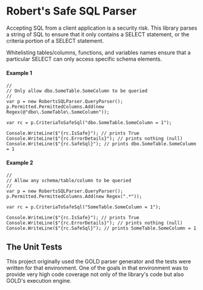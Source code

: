 # Robert's Safe SQL Parser

Accepting SQL from a client application is a security risk. 
This library parses a string of SQL to ensure that it only contains 
a SELECT statement, or the criteria portion of a SELECT statement.

Whitelisting tables/columns, functions, and variables names ensure that a particular 
SELECT can only access specific schema elements.


#### Example 1

    //
    // Only allow dbo.SomeTable.SomeColumn to be queried
    //
    var p = new RobertsSQLParser.QueryParser();
    p.Permitted.PermittedColumns.Add(new Regex(@"dbo\.SomeTable\.SomeColumn"));
    
    var rc = p.CriteriaToSafeSql("dbo.SomeTable.SomeColumn = 1");

    Console.WriteLine($"{rc.IsSafe}"); // prints True
    Console.WriteLine($"{rc.ErrorDetails}"); // prints nothing (null)
    Console.WriteLine($"{rc.SafeSql}"); // prints dbo.SomeTable.SomeColumn = 1


#### Example 2

    //
    // Allow any schema/table/column to be queried
    //
    var p = new RobertsSQLParser.QueryParser();
    p.Permitted.PermittedColumns.Add(new Regex(".*"));
    
    var rc = p.CriteriaToSafeSql("SomeTable.SomeColumn = 1");

    Console.WriteLine($"{rc.IsSafe}"); // prints True
    Console.WriteLine($"{rc.ErrorDetails}"); // prints nothing (null)
    Console.WriteLine($"{rc.SafeSql}"); // prints SomeTable.SomeColumn = 1

## The Unit Tests

This project originally used the GOLD parser generator and the tests were written
for that environment. One of the goals in that environment was to provide very high
code coverage not only of the library's code but also GOLD's execution engine.
